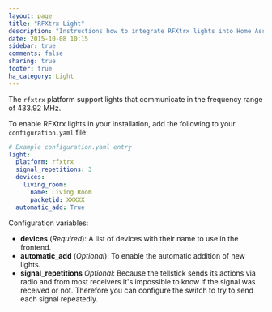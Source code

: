 ```yaml
---
layout: page
title: "RFXtrx Light"
description: "Instructions how to integrate RFXtrx lights into Home Assistant."
date: 2015-10-08 10:15
sidebar: true
comments: false
sharing: true
footer: true
ha_category: Light
---
```


The `rfxtrx` platform support lights that communicate in the frequency range of 433.92 MHz.

To enable RFXtrx lights in your installation, add the following to your `configuration.yaml` file:

```yaml
# Example configuration.yaml entry
light:
  platform: rfxtrx
  signal_repetitions: 3
  devices:
    living_room:
      name: Living Room
      packetid: XXXXX
  automatic_add: True
```

Configuration variables:

- **devices** (*Required*): A list of devices with their name to use in the frontend.
- **automatic_add** (*Optional*): To enable the automatic addition of new lights.
- **signal_repetitions** *Optional*: Because the tellstick sends its actions via radio and from most receivers it's impossible to know if the signal was received or not. Therefore you can configure the switch to try to send each signal repeatedly.
